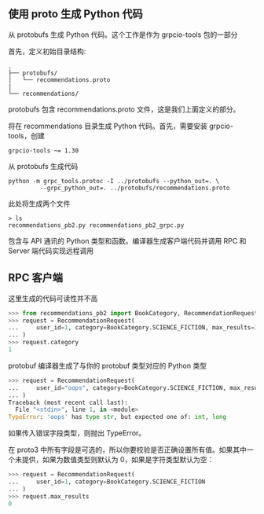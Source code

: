 ## 使用 proto 生成 Python 代码

从 protobufs 生成 Python 代码。这个工作是作为 grpcio-tools 包的一部分

首先，定义初始目录结构:

```
.
├── protobufs/
│   └── recommendations.proto
|
└── recommendations/

```

protobufs 包含 recommendations.proto 文件，这是我们上面定义的部分。

将在 recommendations 目录生成 Python 代码。首先，需要安装 grpcio-tools，创建

```
grpcio-tools ~= 1.30
```

从 protobufs 生成代码

```
python -m grpc_tools.protoc -I ../protobufs --python_out=. \
         --grpc_python_out=. ../protobufs/recommendations.proto
```

此处将生成两个文件

```
> ls
recommendations_pb2.py recommendations_pb2_grpc.py
```

包含与 API 通讯的 Python 类型和函数。编译器生成客户端代码并调用 RPC 和 Server 端代码实现远程调用

## RPC 客户端

这里生成的代码可读性并不高

```python
>>> from recommendations_pb2 import BookCategory, RecommendationRequest
>>> request = RecommendationRequest(
...     user_id=1, category=BookCategory.SCIENCE_FICTION, max_results=3
... )
>>> request.category
1

```

protobuf 编译器生成了与你的 protobuf 类型对应的 Python 类型

```python
>>> request = RecommendationRequest(
...     user_id="oops", category=BookCategory.SCIENCE_FICTION, max_results=3
... )
Traceback (most recent call last):
  File "<stdin>", line 1, in <module>
TypeError: 'oops' has type str, but expected one of: int, long

```

如果传入错误字段类型，则抛出 TypeError。

在 proto3 中所有字段是可选的，所以你要校验是否正确设置所有值。如果其中一个未提供，如果为数值类型则默认为 0，如果是字符类型默认为空：

```python
>>> request = RecommendationRequest(
...     user_id=1, category=BookCategory.SCIENCE_FICTION
... )
>>> request.max_results
0

```

